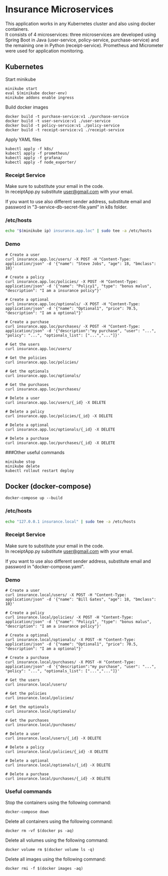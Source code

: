 # Insurance Microservices
This application works in any Kubernetes cluster and also using docker containers. <br>
It consists of 4 microservices: three microservices are developed using Spring Boot in Java (user-service, policy-service, purchase-service) and the remaining one in Python (receipt-service).
Prometheus and Micrometer were used for application monitoring.

## Kubernetes

Start minikube 
```
minikube start
eval $(minikube docker-env)
minikube addons enable ingress
```   
Build docker images
```
docker build -t purchase-service:v1 ./purchase-service 
docker build -t user-service:v1 ./user-service
docker build -t policy-service:v1 ./policy-service
docker build -t receipt-service:v1 ./receipt-service
```  
Apply YAML files
```  
kubectl apply -f k8s/
kubectl apply -f prometheus/
kubectl apply -f grafana/
kubectl apply -f node_exporter/
```  
### Receipt Service
Make sure to substitute your email in the code. <br />
In receiptApp.py substitute user@gmail.com with your email.

If you want to use also different sender address, substitute email and password in "3-service-db-secret-file.yaml" in k8s folder.
### /etc/hosts

```sh
echo "$(minikube ip) insurance.app.loc" | sudo tee -a /etc/hosts
```

### Demo

```
# Create a user
curl insurance.app.loc/users/ -X POST -H "Content-Type: application/json" -d '{"name": "Steve Jobs", "age": 18, "bmclass": 10}'

# Create a policy
curl insurance.app.loc/policies/ -X POST -H "Content-Type: application/json" -d '{"name": "Policy1", "type": "bonus malus", "description": "I am a insurance policy"}'

# Create a optional
curl insurance.app.loc/optionals/ -X POST -H "Content-Type: application/json" -d '{"name": "Optional1", "price": 70.5, "description": "I am a optional"}'

# Create a purchase
curl insurance.app.loc/purchases/ -X POST -H "Content-Type: application/json" -d '{"description":"my purchase", "user": "...", "policy": "...", "optionals_list": ["...","..."]}'

# Get the users
curl insurance.app.loc/users/

# Get the policies
curl insurance.app.loc/policies/

# Get the optionals
curl insurance.app.loc/optionals/

# Get the purchases
curl insurance.app.loc/purchases/

# Delete a user
curl insurance.app.loc/users/{_id} -X DELETE

# Delete a policy
curl insurance.app.loc/policies/{_id} -X DELETE

# Delete a optional
curl insurance.app.loc/optionals/{_id} -X DELETE

# Delete a purchase
curl insurance.app.loc/purchases/{_id} -X DELETE
```
###Other useful commands
```
minikube stop
minikube delete
kubectl rollout restart deploy
```
## Docker (docker-compose) 

```
docker-compose up --build
```   

### /etc/hosts

```sh
echo "127.0.0.1 insurance.local" | sudo tee -a /etc/hosts
```
### Receipt Service
Make sure to substitute your email in the code.<br />
In receiptApp.py substitute user@gmail.com with your email.

If you want to use also different sender address, substitute email and password in "docker-compose.yaml".
### Demo

```
# Create a user
curl insurance.local/users/ -X POST -H "Content-Type: application/json" -d '{"name": "Bill Gates", "age": 18, "bmclass": 10}'

# Create a policy
curl insurance.local/policies/ -X POST -H "Content-Type: application/json" -d '{"name": "Policy1", "type": "bonus malus", "description": "I am a insurance policy"}'

# Create a optional
curl insurance.local/optionals/ -X POST -H "Content-Type: application/json" -d '{"name": "Optional1", "price": 70.5, "description": "I am a optional"}'

# Create a purchase
curl insurance.local/purchases/ -X POST -H "Content-Type: application/json" -d '{"description":"my purchase", "user": "...", "policy": "...", "optionals_list": ["...","..."]}'

# Get the users
curl insurance.local/users/

# Get the policies
curl insurance.local/policies/

# Get the optionals
curl insurance.local/optionals/

# Get the purchases
curl insurance.local/purchases/

# Delete a user
curl insurance.local/users/{_id} -X DELETE

# Delete a policy
curl insurance.local/policies/{_id} -X DELETE

# Delete a optional
curl insurance.local/optionals/{_id} -X DELETE

# Delete a purchase
curl insurance.local/purchases/{_id} -X DELETE
```
### Useful commands
Stop the containers using the following command:
```
docker-compose down
```
Delete all containers using the following command:
```
docker rm -vf $(docker ps -aq)
```
Delete all volumes using the following command:
```
docker volume rm $(docker volume ls -q)
```

Delete all images using the following command:
```
docker rmi -f $(docker images -aq)
```

